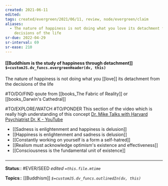 ```yaml
---
created: 2021-06-11
edited: 
tags: created/evergreen/2021/06/11, review, node/evergreen/claim
aliases:
  - The nature of happiness is not doing what you love its detachment from the
    decisions of the life
sr-due: 2022-04-29
sr-interval: 69
sr-ease: 210
---
```


#### [[Buddhism is the study of happiness through detachment]] `$=customJS.dv_funcs.evergreenHeader(dv, this)`

The nature of happiness is not doing what you [[love]] its detachment from the decisions of the life

#TO/DO/FIND qoute from [[books_The Fabric of Reality]] or [[books_Darwin's Cathedral]]

#TO/EXPLORE/WATCH #TO/PONDER This section of the video which is really high understanding of this concept
[Dr. Mike Talks with Harvard Psychiatrist Dr. K - YouTube](https://youtu.be/T_31hFh1XKM?t=4618)

- [[Sadness is enlightenment and happiness is delusion]]
- [[Happiness is enlightenment and sadness is delusion]]
- [[Constantly working on yourself is a form a self-hatred]]
- [[Realism must acknowledge optimism's existence and effectiveness]]
- [[Consciousness is the fundamental unit of existence]]
### <hr class="footnote"/>

**Status**:: #EVER/SEED 
*edited `=this.file.mtime`*

**Topics**:: [[Buddhism]]
*`$=customJS.dv_funcs.outlinedIn(dv, this)`*
